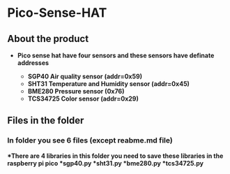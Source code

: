 # Pico-Sense-HAT



## About the product
* <b> Pico sense hat have four sensors and these sensors have definate addresses
  * <b>SGP40 Air quality sensor (addr=0x59)
  * <b>SHT31 Temperature and Humidity sensor (addr=0x45)
  * <b>BME280 Pressure sensor (0x76)
  * <b>TCS34725 Color sensor (addr=0x29)
 
 
## Files in the folder
### In folder you see 6 files (except reabme.md file)
*There are 4 libraries in this folder you need to save these libraries in the raspberry pi pico
  *sgp40.py 
  *sht31.py
  *bme280.py
  *tcs34725.py
